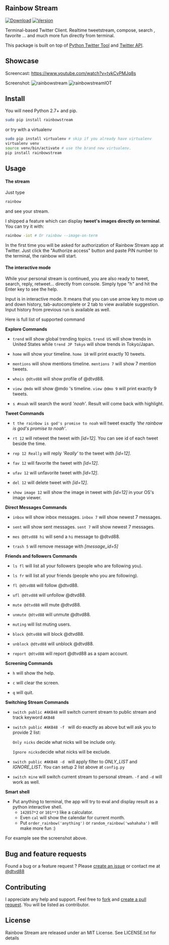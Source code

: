 ## Rainbow Stream

[![Download](http://img.shields.io/pypi/dm/rainbowstream.svg?style=flat)](https://pypi.python.org/pypi/rainbowstream)
[![Version](http://img.shields.io/pypi/v/rainbowstream.svg?style=flat)](https://pypi.python.org/pypi/rainbowstream)

Terminal-based Twitter Client.
Realtime tweetstream, compose, search , favorite ... and much more fun directly from terminal.

This package is built on top of [Python Twitter Tool](http://mike.verdone.ca/twitter/) and [Twitter API](https://dev.twitter.com/docs/api/1.1).

## Showcase
Screencast: 
https://www.youtube.com/watch?v=tykCvPMJq8s
<br>

Screenshot:
![rainbowstream](./screenshot/RainbowStream.png)
![rainbowstreamIOT](./screenshot/RainbowStreamIOT.png)


## Install
You will need Python 2.7+ and pip.

```bash
sudo pip install rainbowstream
```

or try with a virtualenv
```bash
sudo pip install virtualenv # skip if you already have virtualenv
virtualenv venv 
source venv/bin/activate # use the brand new virtualenv.
pip install rainbowstream
```


## Usage
#### The stream
Just type
```bash
rainbow
```
and see your stream.

I shipped a feature which can display **tweet's images directly on terminal**.
You can try it with:
```bash
rainbow -iot # Or rainbow --image-on-term
```

In the first time you will be asked for authorization of Rainbow Stream app at Twitter.
Just click the "Authorize access" button and paste PIN number to the terminal, the rainbow will start.

#### The interactive mode
While your personal stream is continued, you are also ready to tweet, search, reply, retweet... directly from console.
Simply type "h" and hit the Enter key to see the help.

Input is in interactive mode. It means that you can use arrow key to move up and down history, tab-autocomplete or 2 tab to view available suggestion. Input history from previous run is available as well.

Here is full list of supported command

__Explore Commands__

* `trend` will show global trending topics. `trend US` will show trends in United States while `trend JP Tokyo` will show trends in Tokyo/Japan.

* `home` will show your timeline. `home 10` will print exactly 10 tweets.

* `mentions` will show mentions timeline. `mentions 7` will show 7 mention tweets.

* `whois @dtvd88` will show profile of @dtvd88.

* `view @mdo` will show @mdo 's timeline. `view @dmo 9` will print exactly 9 tweets.

* `s #noah` will search the word *'noah'*. Result will come back with highlight.

__Tweet Commands__

* `t the rainbow is god's promise to noah` will tweet exactly *'the rainbow is god's promise to noah'*.

* `rt 12` will retweet the tweet with *[id=12]*. You can see id of each tweet beside the time.

* `rep 12 Really` will reply *'Really'* to the tweet with *[id=12]*.

* `fav 12` will favorite the tweet with *[id=12]*.

* `ufav 12` will unfavorite tweet with *[id=12]*.

* `del 12` will delete tweet with *[id=12]*.

* `show image 12` will show the image in tweet with *[id=12]* in your OS's image viewer.

__Direct Messages Commands__

* `inbox` will show inbox messages. `inbox 7` will show newest 7 messages.

* `sent` will show sent messages. `sent 7` will show newest 7 messages.

* `mes @dtvd88 hi` will send a `hi` message to @dtvd88.

* `trash 5` will remove message with *[message_id=5]*

__Friends and followers Commands__

* `ls fl` will list all your followers (people who are following you).

* `ls fr` will list all your friends (people who you are following).

* `fl @dtvd88` will follow @dtvd88.

* `ufl @dtvd88` will unfollow @dtvd88.

* `mute @dtvd88` will mute @dtvd88.

* `unmute @dtvd88` will unmute @dtvd88.

* `muting` will list muting users.

* `block @dtvd88` will block @dtvd88.

* `unblock @dtvd88` will unblock @dtvd88.

* `report @dtvd88` will report @dtvd88 as a spam account.

__Screening Commands__

* `h` will show the help.

* `c` will clear the screen.

* `q` will quit.

__Switching Stream Commands__

* `switch public #AKB48` will switch current stream to public stream and track keyword `AKB48`

* `switch public #AKB48 -f ` will do exactly as above but will ask you to provide 2 list:

    `Only nicks` decide what nicks will be include only.

    `Ignore nicks`decide what nicks will be exclude.

* `switch public #AKB48 -d ` will apply filter to *ONLY_LIST* and *IGNORE_LIST*.
You can setup 2 list above at `config.py`

* `switch mine` will switch current stream to personal stream. `-f` and `-d` will work as well.

__Smart shell__

* Put anything to terminal, the app will try to eval and display result as a python interactive shell.
  * `142857*2` or `101**3` like a calculator.
  * Even `cal` will show the calendar for current month.
  * Put `order_rainbow('anything')` or `random_rainbow('wahahaha')` will make more fun :)

For example see the screenshot above.

## Bug and feature requests
Found a bug or a feature request ? 
Please [create an issue](https://github.com/DTVD/rainbowstream/issues/new)
or contact me at [@dtvd88](https://twitter.com/dtvd88)

## Contributing
I appreciate any help and support. Feel free to 
[fork](https://github.com/DTVD/rainbowstream/fork) 
and 
[create a pull request](https://github.com/DTVD/rainbowstream/compare/).
You will be listed as contributor.

## License
Rainbow Stream are released under an MIT License. See LICENSE.txt for details
